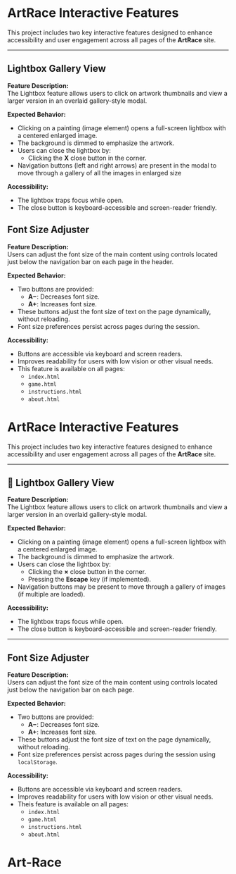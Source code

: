 # ArtRace Interactive Features

This project includes two key interactive features designed to enhance accessibility and user engagement across all pages of the **ArtRace** site.

---

## Lightbox Gallery View

**Feature Description:**  
The Lightbox feature allows users to click on artwork thumbnails and view a larger version in an overlaid gallery-style modal.

**Expected Behavior:**

- Clicking on a painting (image element) opens a full-screen lightbox with a centered enlarged image.
- The background is dimmed to emphasize the artwork.
- Users can close the lightbox by:
  - Clicking the **X** close button in the corner.
- Navigation buttons (left and right arrows) are present in the modal to move through a gallery of all the images in enlarged size

**Accessibility:**

- The lightbox traps focus while open.
- The close button is keyboard-accessible and screen-reader friendly.

## Font Size Adjuster

**Feature Description:**  
Users can adjust the font size of the main content using controls located just below the navigation bar on each page in the header.

**Expected Behavior:**

- Two buttons are provided:
  - **A−**: Decreases font size.
  - **A+**: Increases font size.
- These buttons adjust the font size of text on the page dynamically, without reloading.
- Font size preferences persist across pages during the session.

**Accessibility:**

- Buttons are accessible via keyboard and screen readers.
- Improves readability for users with low vision or other visual needs.
- This feature is available on all pages:
  - `index.html`
  - `game.html`
  - `instructions.html`
  - `about.html`

# ArtRace Interactive Features

This project includes two key interactive features designed to enhance accessibility and user engagement across all pages of the **ArtRace** site.

---

## 🎨 Lightbox Gallery View

**Feature Description:**  
The Lightbox feature allows users to click on artwork thumbnails and view a larger version in an overlaid gallery-style modal.

**Expected Behavior:**

- Clicking on a painting (image element) opens a full-screen lightbox with a centered enlarged image.
- The background is dimmed to emphasize the artwork.
- Users can close the lightbox by:
  - Clicking the **×** close button in the corner.
  - Pressing the **Escape** key (if implemented).
- Navigation buttons may be present to move through a gallery of images (if multiple are loaded).

**Accessibility:**

- The lightbox traps focus while open.
- The close button is keyboard-accessible and screen-reader friendly.

---

## Font Size Adjuster

**Feature Description:**  
Users can adjust the font size of the main content using controls located just below the navigation bar on each page.

**Expected Behavior:**

- Two buttons are provided:
  - **A−**: Decreases font size.
  - **A+**: Increases font size.
- These buttons adjust the font size of text on the page dynamically, without reloading.
- Font size preferences persist across pages during the session using `localStorage`.

**Accessibility:**

- Buttons are accessible via keyboard and screen readers.
- Improves readability for users with low vision or other visual needs.
- Theis feature is available on all pages:
  - `index.html`
  - `game.html`
  - `instructions.html`
  - `about.html`
# Art-Race
